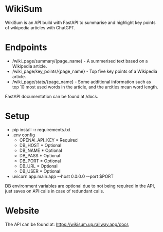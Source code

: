 # WikiSum
WikiSum is an API build with FastAPI to summarise and highlight key points of wikipedia articles with ChatGPT.

# Endpoints
* /wiki_page/summary/{page_name} - A summerised text based on a Wikipedia article.
* /wiki_page/key_points/{page_name} - Top five key points of a Wikipedia article.
* /wiki_page/stats/{page_name} - Some additional information such as top 10 most used words in the article, and the arcitles mean word length.

FastAPI documentation can be found at /docs.

# Setup
* pip install -r requirements.txt
* .env config
  - OPENAI_API_KEY * Required
  - DB_HOST        * Optional
  - DB_NAME        * Optional
  - DB_PASS        * Optional
  - DB_PORT        * Optional
  - DB_URL         * Optional
  - DB_USER        * Optional
* uvicorn app.main:app --host 0.0.0.0 --port $PORT

DB environment variables are optional due to not being required in the API, just saves on API calls in case of redundant calls.

# Website
The API can be found at: https://wikisum.up.railway.app/docs 
